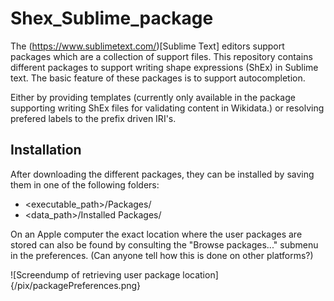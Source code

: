 # Shex_Sublime_package

The (https://www.sublimetext.com/)[Sublime Text] editors support packages which are a collection of support files. This repository contains different packages to support writing shape expressions (ShEx) in Sublime text. 
 The basic feature of these packages is to support autocompletion. 
 
Either by providing templates (currently only available in the package supporting writing ShEx files
for validating content in Wikidata.) or resolving prefered labels to the prefix driven IRI's. 

## Installation 
After downloading the different packages, they can be installed by saving them in one of the following folders: 

* <executable_path>/Packages/
* <data_path>/Installed Packages/

On an Apple computer the exact location where the user packages are stored can also be found by consulting the "Browse packages..." submenu in the preferences. (Can anyone tell how this is done on other platforms?)

![Screendump of retrieving user package location]{/pix/packagePreferences.png}